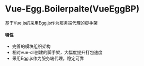 # Vue-Egg.Boilerpalte(VueEggBP)
基于Vue.js的采用Egg.js作为服务端代理的脚手架
#### 特性
  * 完善的模块组织架构
  * 相对vue-cli创建的脚手架，大幅度提升打包速度
  * 采用Egg.js作为服务端代理，稳定可靠

